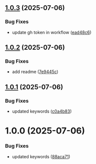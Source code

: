 ## [1.0.3](https://github.com/theanuragshukla/reflo/compare/v1.0.2...v1.0.3) (2025-07-06)


### Bug Fixes

* update gh token in workflow ([ead48c6](https://github.com/theanuragshukla/reflo/commit/ead48c650b673c6e3bb70cd78ccc36f091fb7a56))

## [1.0.2](https://github.com/theanuragshukla/reflo/compare/v1.0.1...v1.0.2) (2025-07-06)


### Bug Fixes

* add readme ([7e9445c](https://github.com/theanuragshukla/reflo/commit/7e9445c626a391bbf95a3356a7f10e0e6b19d999))

## [1.0.1](https://github.com/theanuragshukla/reflo/compare/v1.0.0...v1.0.1) (2025-07-06)


### Bug Fixes

* updated keywords ([c0a4b83](https://github.com/theanuragshukla/reflo/commit/c0a4b833ce4f11018d9cd44e7ff98a8e2469be8e))

# 1.0.0 (2025-07-06)


### Bug Fixes

* updated keywords ([88aca71](https://github.com/theanuragshukla/reflo/commit/88aca7177da6d3aa627e2be07f30cfbfca3ca544))
